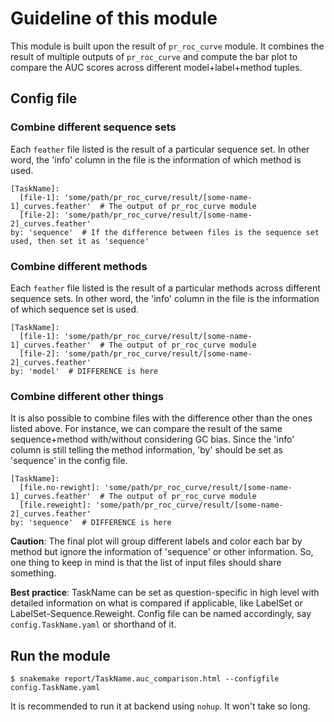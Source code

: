 # Guideline of this module

This module is built upon the result of `pr_roc_curve` module. It combines the result of multiple outputs of `pr_roc_curve` and compute the bar plot to compare the AUC scores across different model+label+method tuples.

## Config file

### Combine different sequence sets

Each `feather` file listed is the result of a particular sequence set. In other word, the 'info' column in the file is the information of which method is used.

```
[TaskName]:
  [file-1]: 'some/path/pr_roc_curve/result/[some-name-1]_curves.feather'  # The output of pr_roc_curve module
  [file-2]: 'some/path/pr_roc_curve/result/[some-name-2]_curves.feather'
by: 'sequence'  # If the difference between files is the sequence set used, then set it as 'sequence'
```

### Combine different methods

Each `feather` file listed is the result of a particular methods across different sequence sets. In other word, the 'info' column in the file is the information of which sequence set is used.

```
[TaskName]:
  [file-1]: 'some/path/pr_roc_curve/result/[some-name-1]_curves.feather'  # The output of pr_roc_curve module
  [file-2]: 'some/path/pr_roc_curve/result/[some-name-2]_curves.feather'
by: 'model'  # DIFFERENCE is here
```

### Combine different other things

It is also possible to combine files with the difference other than the ones listed above. For instance, we can compare the result of the same sequence+method with/without considering GC bias. Since the 'info' column is still telling the method information, 'by' should be set as 'sequence' in the config file.

```
[TaskName]:
  [file.no-rewight]: 'some/path/pr_roc_curve/result/[some-name-1]_curves.feather'  # The output of pr_roc_curve module
  [file.reweight]: 'some/path/pr_roc_curve/result/[some-name-2]_curves.feather'
by: 'sequence'  # DIFFERENCE is here
```

**Caution**: The final plot will group different labels and color each bar by method but ignore the information of 'sequence' or other information. So, one thing to keep in mind is that the list of input files should share something.

**Best practice**: TaskName can be set as question-specific in high level with detailed information on what is compared if applicable, like LabelSet or LabelSet-Sequence.Reweight. Config file can be named accordingly, say `config.TaskName.yaml` or shorthand of it.

## Run the module

```
$ snakemake report/TaskName.auc_comparison.html --configfile config.TaskName.yaml
```

It is recommended to run it at backend using `nohup`. It won't take so long.
